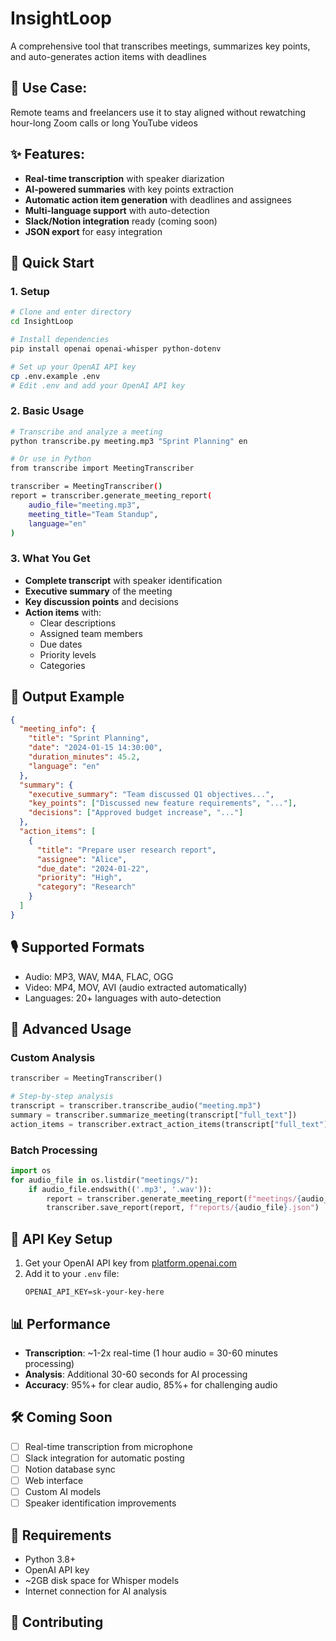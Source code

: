 # InsightLoop
A comprehensive tool that transcribes meetings, summarizes key points, and auto-generates action items with deadlines

## 🎯 Use Case: 
Remote teams and freelancers use it to stay aligned without rewatching hour-long Zoom calls or long YouTube videos

## ✨ Features:
- **Real-time transcription** with speaker diarization
- **AI-powered summaries** with key points extraction
- **Automatic action item generation** with deadlines and assignees
- **Multi-language support** with auto-detection
- **Slack/Notion integration** ready (coming soon)
- **JSON export** for easy integration

## 🚀 Quick Start

### 1. Setup
```bash
# Clone and enter directory
cd InsightLoop

# Install dependencies
pip install openai openai-whisper python-dotenv

# Set up your OpenAI API key
cp .env.example .env
# Edit .env and add your OpenAI API key
```

### 2. Basic Usage
```bash
# Transcribe and analyze a meeting
python transcribe.py meeting.mp3 "Sprint Planning" en

# Or use in Python
from transcribe import MeetingTranscriber

transcriber = MeetingTranscriber()
report = transcriber.generate_meeting_report(
    audio_file="meeting.mp3",
    meeting_title="Team Standup",
    language="en"
)
```

### 3. What You Get
- **Complete transcript** with speaker identification
- **Executive summary** of the meeting
- **Key discussion points** and decisions
- **Action items** with:
  - Clear descriptions
  - Assigned team members
  - Due dates
  - Priority levels
  - Categories

## 📁 Output Example
```json
{
  "meeting_info": {
    "title": "Sprint Planning",
    "date": "2024-01-15 14:30:00",
    "duration_minutes": 45.2,
    "language": "en"
  },
  "summary": {
    "executive_summary": "Team discussed Q1 objectives...",
    "key_points": ["Discussed new feature requirements", "..."],
    "decisions": ["Approved budget increase", "..."]
  },
  "action_items": [
    {
      "title": "Prepare user research report",
      "assignee": "Alice",
      "due_date": "2024-01-22",
      "priority": "High",
      "category": "Research"
    }
  ]
}
```

## 🎙️ Supported Formats
- Audio: MP3, WAV, M4A, FLAC, OGG
- Video: MP4, MOV, AVI (audio extracted automatically)
- Languages: 20+ languages with auto-detection

## 🔧 Advanced Usage

### Custom Analysis
```python
transcriber = MeetingTranscriber()

# Step-by-step analysis
transcript = transcriber.transcribe_audio("meeting.mp3")
summary = transcriber.summarize_meeting(transcript["full_text"])
action_items = transcriber.extract_action_items(transcript["full_text"])
```

### Batch Processing
```python
import os
for audio_file in os.listdir("meetings/"):
    if audio_file.endswith(('.mp3', '.wav')):
        report = transcriber.generate_meeting_report(f"meetings/{audio_file}")
        transcriber.save_report(report, f"reports/{audio_file}.json")
```

## 🔑 API Key Setup
1. Get your OpenAI API key from [platform.openai.com](https://platform.openai.com/account/api-keys)
2. Add it to your `.env` file:
   ```
   OPENAI_API_KEY=sk-your-key-here
   ```

## 📊 Performance
- **Transcription**: ~1-2x real-time (1 hour audio = 30-60 minutes processing)
- **Analysis**: Additional 30-60 seconds for AI processing
- **Accuracy**: 95%+ for clear audio, 85%+ for challenging audio

## 🛠️ Coming Soon
- [ ] Real-time transcription from microphone
- [ ] Slack integration for automatic posting
- [ ] Notion database sync
- [ ] Web interface
- [ ] Custom AI models
- [ ] Speaker identification improvements

## 📝 Requirements
- Python 3.8+
- OpenAI API key
- ~2GB disk space for Whisper models
- Internet connection for AI analysis

## 🤝 Contributing

